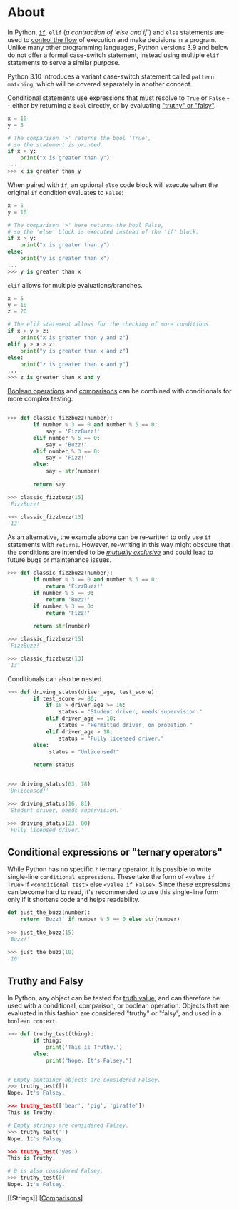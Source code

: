# About

In Python, [`if`][if statement], `elif` (_a contraction of 'else and if'_) and `else` statements are used to [control the flow][control flow tools] of execution and make decisions in a program.
Unlike many other programming languages, Python versions 3.9 and below do not offer a formal case-switch statement, instead using multiple `elif` statements to serve a similar purpose.

Python 3.10 introduces a variant case-switch statement called `pattern matching`, which will be covered separately in another concept.

Conditional statements use expressions that must resolve to `True` or `False` -- either by returning a `bool` directly, or by evaluating ["truthy" or "falsy"][truth value testing].


```python
x = 10
y = 5

# The comparison '>' returns the bool 'True',
# so the statement is printed.
if x > y:
    print("x is greater than y")
...
>>> x is greater than y
```

When paired with `if`, an optional `else` code block will execute when the original `if` condition evaluates to `False`:

```python
x = 5
y = 10

# The comparison '>' here returns the bool False,
# so the 'else' block is executed instead of the 'if' block.
if x > y:
    print("x is greater than y")
else:
    print("y is greater than x")
...
>>> y is greater than x
```

`elif` allows for multiple evaluations/branches.

```python
x = 5
y = 10
z = 20

# The elif statement allows for the checking of more conditions.
if x > y > z:
    print("x is greater than y and z")
elif y > x > z:
    print("y is greater than x and z")
else:
    print("z is greater than x and y")
...
>>> z is greater than x and y
```

[Boolean operations][boolean operations] and [comparisons][comparisons] can be combined with conditionals for more complex testing:

```python

>>> def classic_fizzbuzz(number):
        if number % 3 == 0 and number % 5 == 0:
            say = 'FizzBuzz!'
        elif number % 5 == 0:
            say = 'Buzz!'
        elif number % 3 == 0:
            say = 'Fizz!'
        else:
            say = str(number)
        
        return say

>>> classic_fizzbuzz(15)
'FizzBuzz!'

>>> classic_fizzbuzz(13)
'13'
```

As an alternative, the example above can be re-written to only use `if` statements with `returns`.
However, re-writing in this way might obscure that the conditions are intended to be [_mutually exclusive_][mutually-exclusive] and could lead to future bugs or maintenance issues.


```python
>>> def classic_fizzbuzz(number):
        if number % 3 == 0 and number % 5 == 0:
            return 'FizzBuzz!'
        if number % 5 == 0:
            return 'Buzz!'
        if number % 3 == 0:
            return 'Fizz!'
        
        return str(number)

>>> classic_fizzbuzz(15)
'FizzBuzz!'

>>> classic_fizzbuzz(13)
'13'
```


Conditionals can also be nested.

```python
>>> def driving_status(driver_age, test_score):
        if test_score >= 80: 
            if 18 > driver_age >= 16:
                status = "Student driver, needs supervision."
            elif driver_age == 18:
                status = "Permitted driver, on probation."
            elif driver_age > 18:
                status = "Fully licensed driver."
        else:
             status = "Unlicensed!"
        
        return status


>>> driving_status(63, 78)
'Unlicensed!'

>>> driving_status(16, 81)
'Student driver, needs supervision.'

>>> driving_status(23, 80)
'Fully licensed driver.'
```

## Conditional expressions or "ternary operators"

While Python has no specific `?` ternary operator, it is possible to write single-line `conditional expressions`.
These take the form of `<value if True>` if `<conditional test>` else `<value if False>`.
Since these expressions can become hard to read, it's recommended to use this single-line form only if it shortens code and helps readability.


```python
def just_the_buzz(number):
    return 'Buzz!' if number % 5 == 0 else str(number)
    
>>> just_the_buzz(15)
'Buzz!'

>>> just_the_buzz(10)
'10'
```

## Truthy and Falsy

In Python, any object can be tested for [truth value][truth value testing], and can therefore be used with a conditional, comparison, or boolean operation.
Objects that are evaluated in this fashion are considered "truthy" or "falsy", and used in a `boolean context`.

```python
>>> def truthy_test(thing):
        if thing:
            print('This is Truthy.')
        else:
            print("Nope. It's Falsey.")


# Empty container objects are considered Falsey.
>>> truthy_test([])
Nope. It's Falsey.

>>> truthy_test(['bear', 'pig', 'giraffe'])
This is Truthy.

# Empty strings are considered Falsey.
>>> truthy_test('')
Nope. It's Falsey.

>>> truthy_test('yes')
This is Truthy.

# 0 is also considered Falsey.
>>> truthy_test(0)
Nope. It's Falsey.
```

[boolean operations]: https://docs.python.org/3/library/stdtypes.html#boolean-operations-and-or-not
[comparisons]: https://docs.python.org/3/library/stdtypes.html#comparisons
[control flow tools]: https://docs.python.org/3/tutorial/controlflow.html#more-control-flow-tools
[if statement]: https://docs.python.org/3/reference/compound_stmts.html#the-if-statement
[mutually-exclusive]: https://stackoverflow.com/a/22783232
[truth value testing]: https://docs.python.org/3/library/stdtypes.html#truth-value-testing


[[Strings]]
[[Comparisons]]

